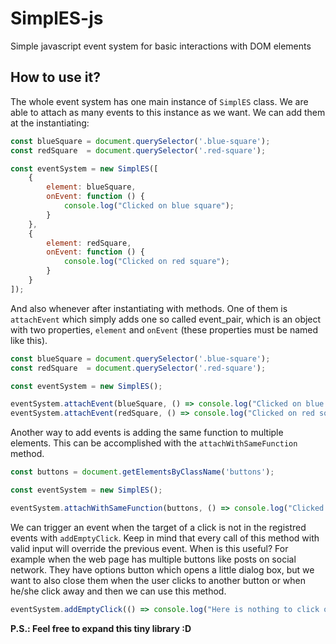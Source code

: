 # SimplES-js
Simple javascript event system for basic interactions with DOM elements

## How to use it?
The whole event system has one main instance of `SimplES` class. We are able to attach as many events to this
instance as we want. We can add them at the instantiating:
```javascript
const blueSquare = document.querySelector('.blue-square');
const redSquare  = document.querySelector('.red-square'); 

const eventSystem = new SimplES([
    {
        element: blueSquare,
        onEvent: function () {
            console.log("Clicked on blue square");    
        }
    },
    {
        element: redSquare,
        onEvent: function () {
            console.log("Clicked on red square");    
        }
    }
]);
```
And also whenever after instantiating with methods. One of them is `attachEvent` which simply adds one 
so called event_pair, which is an object with two properties, `element` and `onEvent` (these properties must be named like this).
```javascript
const blueSquare = document.querySelector('.blue-square');
const redSquare  = document.querySelector('.red-square'); 

const eventSystem = new SimplES();

eventSystem.attachEvent(blueSquare, () => console.log("Clicked on blue square"));
eventSystem.attachEvent(redSquare, () => console.log("Clicked on red square"));
```

Another way to add events is adding the same function to multiple elements. This can be accomplished with the
`attachWithSameFunction` method.
```javascript
const buttons = document.getElementsByClassName('buttons');

const eventSystem = new SimplES();

eventSystem.attachWithSameFunction(buttons, () => console.log("Clicked on one of these blue buttons!"));
```

We can trigger an event when the target of a click is not in the registred events with `addEmptyClick`. Keep in mind that every call of this method with valid input will override the previous event. When is this useful? For example when the web page has multiple buttons like posts on social network. They have options button which opens a little dialog box, but we want to also close them when the user clicks to another button or when he/she click away and then we can use this method.
```javascript
eventSystem.addEmptyClick(() => console.log("Here is nothing to click on!"));
```


**P.S.: Feel free to expand this tiny library :D**
